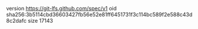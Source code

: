 version https://git-lfs.github.com/spec/v1
oid sha256:3b5114cbd36603427fb56e52e81ff6451731f3c114bc589f2e588c43d8c2dafc
size 17143
